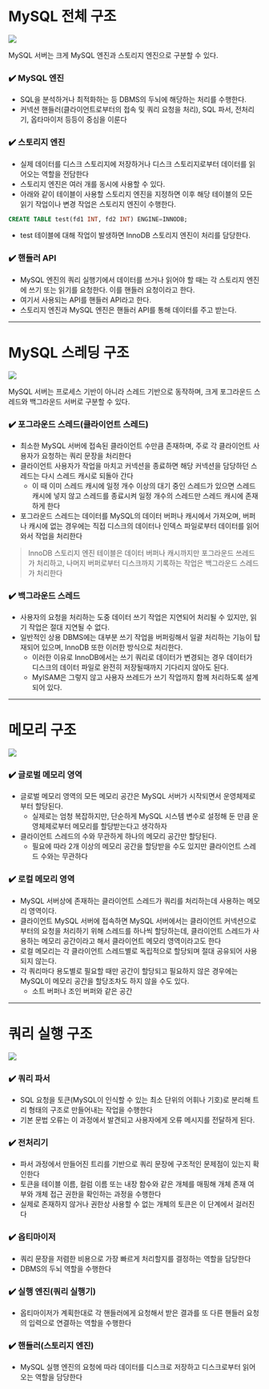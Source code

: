 #	MySQL 전체 구조

![](https://velog.velcdn.com/images/dragonappear/post/bfb0dbb7-4b23-4d8b-82bb-01f8f9c6516b/image.png)

MySQL 서버는 크게 MySQL 엔진과 스토리지 엔진으로 구분할 수 있다.

###	✔️ MySQL 엔진

- SQL을 분석하거나 최적화하는 등 DBMS의 두뇌에 해당하는 처리를 수행한다.
- 커넥션 핸들러(클라이언트로부터의 접속 및 쿼리 요청을 처리), SQL 파서, 전처리기, 옵타마이저 등등이 중심을 이룬다

###	✔️ 스토리지 엔진

- 실제 데이터를 디스크 스토리지에 저장하거나 디스크 스토리지로부터 데이터를 읽어오는 역할을 전담한다
- 스토리지 엔진은 여러 개를 동시에 사용할 수 있다.
- 아래와 같이 테이블이 사용할 스토리지 엔진을 지정하면 이후 해당 테이블의 모든 읽기 작업이나 변경 작업은 스토리지 엔진이 수행한다.
```sql
CREATE TABLE test(fd1 INT, fd2 INT) ENGINE=INNODB;
```

- test 테이블에 대해 작업이 발생하면 InnoDB 스토리지 엔진이 처리를 담당한다.

###	✔️ 핸들러 API


- MySQL 엔진의 쿼리 실행기에서 데이터를 쓰거나 읽어야 할 때는 각 스토리지 엔진에 쓰기 또는 읽기를 요청한다. 이를 핸들러 요청이라고 한다.
- 여기서 사용되는 API를 핸들러 API라고 한다.
- 스토리지 엔진과 MySQL 엔진은 핸들러 API를 통해 데이터를 주고 받는다.

---
#	MySQL 스레딩 구조

![](https://velog.velcdn.com/images/dragonappear/post/736dfe0f-90ab-4750-a558-598e3582a331/image.png)

MySQL 서버는 프로세스 기반이 아니라 스레드 기반으로 동작하며, 크게 포그라운드 스레드와 백그라운드 서버로 구분할 수 있다.

###	✔️ 포그라운드 스레드(클라이언트 스레드)

- 최소한 MySQL 서버에 접속된 클라이언트 수만큼 존재하며, 주로 각 클라이언트 사용자가 요청하는 쿼리 문장을 처리한다
- 클라이언트 사용자가 작업을 마치고 커넥션을 종료하면 해당 커넥션을 담당하던 스레드는 다시 스레드 캐시로 되돌아 간다
    - 이 때 이미 스레드 캐시에 일정 개수 이상의 대기 중인 스레드가 있으면 스레드 캐시에 넣지 않고 스레드를 종료시켜 일정 개수의 스레드만 스레드 캐시에 존재하게 한다
- 포그라운드 스레드는 데이터를 MySQL의 데이터 버퍼나 캐시에서 가져오며, 버퍼나 캐시에 없는 경우에는 직접 디스크의 데이터나 인덱스 파일로부터 데이터를 읽어와서 작업을 처리한다

> InnoDB 스토리지 엔진 테이블은 데이터 버퍼나 캐시까지만 포그라운드 쓰레드가 처리하고, 나머지 버퍼로부터 디스크까지 기록하는 작업은 백그라운드 스레드가 처리한다

###	✔️ 백그라운드 스레드

- 사용자의 요청을 처리하는 도중 데이터 쓰기 작업은 지연되어 처리될 수 있지만, 읽기 작업은 절대 지연될 수 없다.
- 일반적인 상용 DBMS에는 대부분 쓰기 작업을 버퍼링해서 일괄 처리하는 기능이 탑재되어 있으며, InnoDB 또한 이러한 방식으로 처리한다.
    - 이러한 이유로 InnoDB에서는 쓰기 쿼리로 데이터가 변경되는 경우 데이터가 디스크의 데이터 파일로 완전히 저장될때까지 기다리지 않아도 된다.
    - MyISAM은 그렇지 않고 사용자 쓰레드가 쓰기 작업까지 함께 처리하도록 설계되어 있다.

---
#	메모리 구조

![](https://velog.velcdn.com/images/dragonappear/post/1daaaaea-4fe6-49bf-83da-29a26c85f215/image.png)

###	✔️ 글로벌 메모리 영역

- 글로벌 메모리 영역의 모든 메모리 공간은 MySQL 서버가 시작되면서 운영체제로부터 할당된다.
    - 실제로는 엄청 복잡하지만, 단순하게 MySQL 시스템 변수로 설정해 둔 만큼 운영체제로부터 메모리를 할당받는다고 생각하자
- 클라이언트 스레드의 수와 무관하게 하나의 메모리 공간만 할당된다.
    - 필요에 따라 2개 이상의 메모리 공간을 할당받을 수도 있지만 클라이언트 스레드 수와는 무관하다

###	✔️ 로컬 메모리 영역

- MySQL 서버상에 존재하는 클라이언트 스레드가 쿼리를 처리하는데 사용하는 메모리 영역이다.
- 클라이언트 MySQL 서버에 접속하면 MySQL 서버에서는 클라이언트 커넥션으로부터의 요청을 처리하기 위해 스레드를 하나씩 할당하는데, 클라이언트 스레드가 사용하는 메모리 공간이라고 해서 클라이언트 메모리 영역이라고도 한다
- 로컬 메모리는 각 클라이언트 스레드별로 독립적으로 할당되며 절대 공유되어 사용되지 않는다.
- 각 쿼리마다 용도별로 필요할 때만 공간이 할당되고 필요하지 않은 경우에는 MySQL이 메모리 공간을 할당조차도 하지 않을 수도 있다.
    - 소트 버퍼나 조인 버퍼와 같은 공간

---
#	쿼리 실행 구조

![](https://velog.velcdn.com/images/dragonappear/post/404f7765-02ae-4108-8ec6-aa8f20aa2c4a/image.png)

###	✔️ 쿼리 파서

- SQL 요청을 토큰(MySQL이 인식할 수 있는 최소 단위의 어휘나 기호)로 분리해 트리 형태의 구조로 만들어내는 작업을 수행한다
- 기본 문법 오류는 이 과정에서 발견되고 사용자에게 오류 메시지를 전달하게 된다.

###	✔️ 전처리기

- 파서 과정에서 만들어진 트리를 기반으로 쿼리 문장에 구조적인 문제점이 있는지 확인한다
- 토큰을 테이블 이름, 컬럼 이름 또는 내장 함수와 같은 개체를 매핑해 개체 존재 여부와 개체 접근 권한을 확인하는 과정을 수행한다
- 실제로 존재하지 않거나 권한상 사용할 수 없는 개체의 토큰은 이 단계에서 걸러진다

###	✔️ 옵티마이저

- 쿼리 문장을 저렴한 비용으로 가장 빠르게 처리할지를 결정하는 역할을 담당한다
- DBMS의 두뇌 역할을 수행한다

###	✔️ 실행 엔진(쿼리 실행기)

- 옵티마이저가 계획한대로 각 핸들러에게 요청해서 받은 결과를 또 다른 핸들러 요청의 입력으로 연결하는 역할을 수행한다

###	✔️ 핸들러(스토리지 엔진)

- MySQL 실행 엔진의 요청에 따라 데이터를 디스크로 저장하고 디스크로부터 읽어 오는 역할을 담당한다


